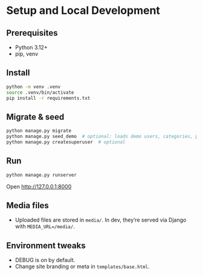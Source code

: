 # Setup and Local Development

## Prerequisites
- Python 3.12+
- pip, venv

## Install
```bash
python -m venv .venv
source .venv/bin/activate
pip install -r requirements.txt
```

## Migrate & seed
```bash
python manage.py migrate
python manage.py seed_demo  # optional: loads demo users, categories, posts, comments, votes
python manage.py createsuperuser  # optional
```

## Run
```bash
python manage.py runserver
```

Open http://127.0.0.1:8000

## Media files
- Uploaded files are stored in `media/`. In dev, they’re served via Django with `MEDIA_URL=/media/`.

## Environment tweaks
- DEBUG is on by default.
- Change site branding or meta in `templates/base.html`.

